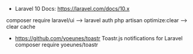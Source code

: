  - Laravel 10 Docs: 
https://laravel.com/docs/10.x

composer require laravel/ui    --> laravel auth
php artisan optimize:clear     --> clear cache

 - https://github.com/yoeunes/toastr
Toastr.js notifications for Laravel
composer require yoeunes/toastr












































































































